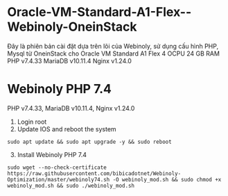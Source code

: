 # Oracle-VM-Standard-A1-Flex--Webinoly-OneinStack
Đây là phiên bản cài đặt dựa trên lõi của Webinoly, sử dụng cấu hình PHP, Mysql từ OneinStack cho Oracle VM Standard A1 Flex 4 OCPU 24 GB RAM
PHP v7.4.33 
MariaDB v10.11.4 
Nginx v1.24.0
# Webinoly PHP 7.4
PHP v7.4.33, MariaDB v10.11.4, Nginx v1.24.0
1. Login root
2. Update IOS and reboot the system
```shell
sudo apt update && sudo apt upgrade -y && sudo reboot
```
3. Install Webinoly PHP 7.4
```shell
sudo wget --no-check-certificate https://raw.githubusercontent.com/bibicadotnet/Webinoly-Optimization/master/webinoly74.sh -O webinoly_mod.sh && sudo chmod +x webinoly_mod.sh && sudo ./webinoly_mod.sh
```
